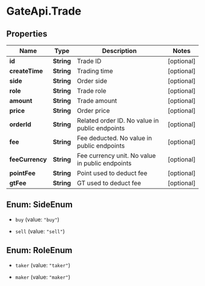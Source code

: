 # GateApi.Trade

## Properties
Name | Type | Description | Notes
------------ | ------------- | ------------- | -------------
**id** | **String** | Trade ID | [optional] 
**createTime** | **String** | Trading time | [optional] 
**side** | **String** | Order side | [optional] 
**role** | **String** | Trade role | [optional] 
**amount** | **String** | Trade amount | [optional] 
**price** | **String** | Order price | [optional] 
**orderId** | **String** | Related order ID. No value in public endpoints | [optional] 
**fee** | **String** | Fee deducted. No value in public endpoints | [optional] 
**feeCurrency** | **String** | Fee currency unit. No value in public endpoints | [optional] 
**pointFee** | **String** | Point used to deduct fee | [optional] 
**gtFee** | **String** | GT used to deduct fee | [optional] 


<a name="SideEnum"></a>
## Enum: SideEnum


* `buy` (value: `"buy"`)

* `sell` (value: `"sell"`)




<a name="RoleEnum"></a>
## Enum: RoleEnum


* `taker` (value: `"taker"`)

* `maker` (value: `"maker"`)




